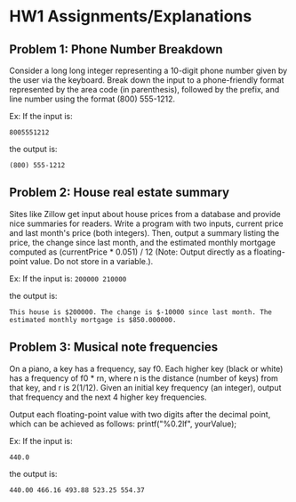 # HW1 Assignments/Explanations


## Problem 1: Phone Number Breakdown


Consider a long long integer representing a 10-digit phone number given by the user via the keyboard. Break down the input to a phone-friendly format represented by the area code (in parenthesis), followed by the prefix, and line number using the format (800) 555-1212.

Ex: If the input is:

`8005551212`

the output is:

`(800) 555-1212`

## Problem 2: House real estate summary


Sites like Zillow get input about house prices from a database and provide nice summaries for readers. Write a program with two inputs, current price and last month's price (both integers). Then, output a summary listing the price, the change since last month, and the estimated monthly mortgage computed as (currentPrice * 0.051) / 12 (Note: Output directly as a floating-point value. Do not store in a variable.).

Ex: If the input is:
`200000 210000`

the output is:

`This house is $200000. The change is $-10000 since last month.
The estimated monthly mortgage is $850.000000.`


## Problem 3: Musical note frequencies


On a piano, a key has a frequency, say f0. Each higher key (black or white) has a frequency of f0 * rn, where n is the distance (number of keys) from that key, and r is 2(1/12). Given an initial key frequency (an integer), output that frequency and the next 4 higher key frequencies.

Output each floating-point value with two digits after the decimal point, which can be achieved as follows:
printf("%0.2lf", yourValue);

Ex: If the input is:

`440.0`

the output is:

`440.00 466.16 493.88 523.25 554.37`
